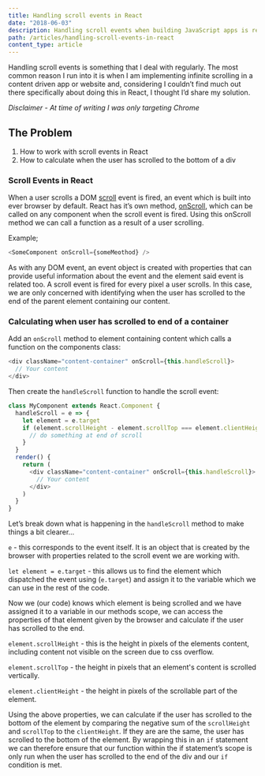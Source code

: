 ```yaml
---
title: Handling scroll events in React
date: "2018-06-03"
description: Handling scroll events when building JavaScript apps is really common. Here's how I handled it when implementing infinite scroll on footnoteapp.com.
path: /articles/handling-scroll-events-in-react
content_type: article
---
```


Handling scroll events is something that I deal with regularly. The most common reason I run into it is when I am implementing infinite scrolling in a content driven app or website and, considering I couldn’t find much out there specifically about doing this in React, I thought I’d share my solution.

_Disclaimer - At time of writing I was only targeting Chrome_

## The Problem

1.  How to work with scroll events in React
2.  How to calculate when the user has scrolled to the bottom of a div

### Scroll Events in React

When a user scrolls a DOM [scroll](https://developer.mozilla.org/en-US/docs/Web/Events/scroll) event is fired, an event which is built into ever browser by default. React has it’s own method, [onScroll](s), which can be called on any component when the scroll event is fired. Using this onScroll method we can call a function as a result of a user scrolling.

Example;

```javascript
<SomeComponent onScroll={someMeothod} />
```

As with any DOM event, an event object is created with properties that can provide useful information about the event and the element said event is related too. A scroll event is fired for every pixel a user scrolls. In this case, we are only concerned with identifying when the user has scrolled to the end of the parent element containing our content.

### Calculating when user has scrolled to end of a container

Add an `onScroll` method to element containing content which calls a function on the components class:

```javascript
<div className="content-container" onScroll={this.handleScroll}>
  // Your content
</div>
```

Then create the `handleScroll` function to handle the scroll event:

```js
class MyComponent extends React.Component {
  handleScroll = e => {
    let element = e.target
    if (element.scrollHeight - element.scrollTop === element.clientHeight) {
      // do something at end of scroll
    }
  }
  render() {
    return (
      <div className="content-container" onScroll={this.handleScroll}>
        // Your content
      </div>
    )
  }
}
```

Let’s break down what is happening in the `handleScroll` method to make things a bit clearer…

`e` - this corresponds to the event itself. It is an object that is created by the browser with properties related to the scroll event we are working with.

`let element = e.target` - this allows us to find the element which dispatched the event using (`e.target`) and assign it to the variable which we can use in the rest of the code.

Now we (our code) knows which element is being scrolled and we have assigned it to a variable in our methods scope, we can access the properties of that element given by the browser and calculate if the user has scrolled to the end.

`element.scrollHeight` - this is the height in pixels of the elements content, including content not visible on the screen due to css overflow.

`element.scrollTop` - the height in pixels that an element's content is scrolled vertically.

`element.clientHeight` - the height in pixels of the scrollable part of the element.

Using the above properties, we can calculate if the user has scrolled to the bottom of the element by comparing the negative sum of the `scrollHeight` and `scrollTop` to the `clientHeight`. If they are are the same, the user has scrolled to the bottom of the element. By wrapping this in an `if` statement we can therefore ensure that our function within the if statement’s scope is only run when the user has scrolled to the end of the div and our `if` condition is met.
